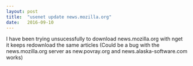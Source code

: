 ```yaml
---
layout: post
title:  "usenet update news.mozilla.org"
date:   2016-09-10
---
```

I have been trying unsucessfully to download news.mozilla.org with nget   
it keeps redownload the same articles (Could be a bug with the news.mozilla.org server as new.povray.org and news.alaska-software.com works)
